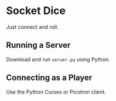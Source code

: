 # Socket Dice

Just connect and roll.

## Running a Server

Download and run `server.py` using Python.


## Connecting as a Player

Use the Python Curses or Picotron client.

